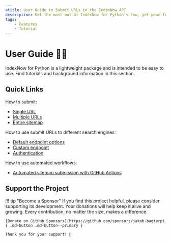 ```yaml
---
atitle: User Guide to Submit URLs to the IndexNow API
description: Get the most out of IndexNow for Python's few, yet powerful features with comprehensive tutorials, tips, and tricks. Includes guides and code examples for both beginners and advanced users.
tags:
    - Features
    - Tutorial
---
```


# User Guide 👨‍🔧
IndexNow for Python is a lightweight package and is intended to be easy to use. Find tutorials and background information in this section.

## Quick Links
How to submit:

* [Single URL](how-to-submit/single-url.md)
* [Multiple URLs](how-to-submit/multiple-urls.md)
* [Entire sitemap](how-to-submit/sitemap.md)

How to use submit URLs to different search engines:

* [Default endpoint options](search-engines/default-endpoints.md)
* [Custom endpoint](search-engines/custom-endpoint.md)
* [Authentication](search-engines/authentication.md)

How to use automated workflows:

* [Automated sitemap submission with GitHub Actions](github-actions/automated-workflows.md)

## Support the Project

!!! tip "Become a Sponsor"
    If you find this project helpful, please consider supporting its development. Your donations will help keep it alive and growing. Every contribution, no matter the size, makes a difference.

    [Donate on GitHub Sponsors](https://github.com/sponsors/jakob-bagterp){ .md-button .md-button--primary }

    Thank you for your support! 🙌

